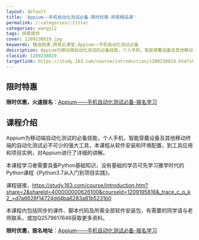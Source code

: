 ```yaml
---
layout: default
title: 'Appium——手机自动化测试必备-限时优惠-网易精品课'
permalink: /:categories/:title/
categories: wangyi2
tags: 网易提供
cover: 1209238819.jpg
keywords: 精选网课,网易云课堂,Appium——手机自动化测试必备
description: Appium为移动端自动化测试的必备技能，个人手机、智能穿戴设备及其他移动终端的自动化测试必不可少的强大工具，本课程从软
classid: 1209238819
targetlink: https://study.163.com/course/introduction/1209238819.htm?share=1&shareId=1025206652&utm_campaign=share&utm_medium=iphoneShare&utm_source=&utm_u=1025206652
---
```


## 限时特惠

**限时优惠，火速报名**：[Appium——手机自动化测试必备-报名学习](https://study.163.com/course/introduction/1209238819.htm?share=1&shareId=1025206652&utm_campaign=share&utm_medium=iphoneShare&utm_source=&utm_u=1025206652)

## 课程介绍

Appium为移动端自动化测试的必备技能，个人手机、智能穿戴设备及其他移动终端的自动化测试必不可少的强大工具，本课程从软件安装和环境配置，到工具应用和项目实例，对Appium进行了详细的讲解。



本课程学习者需要具备Python基础知识，没有基础的学员可先学习雅学时代的Python课程《Python3.7从入门到项目实践》。

课程链接，https://study.163.com/course/introduction.htm?share=2&shareId=400000000626100&courseId=1209195816&_trace_c_p_k2_=d7a6628f14724dd4ba6283a81b5231b0



本课程内包括同步的课件、脚本代码及所需全部软件安装包，有需要的同学请与老师联系，或加Q2579617646获取更多资料。

**限时优惠，报名地址**：[Appium——手机自动化测试必备-报名学习](https://study.163.com/course/introduction/1209238819.htm?share=1&shareId=1025206652&utm_campaign=share&utm_medium=iphoneShare&utm_source=&utm_u=1025206652)

